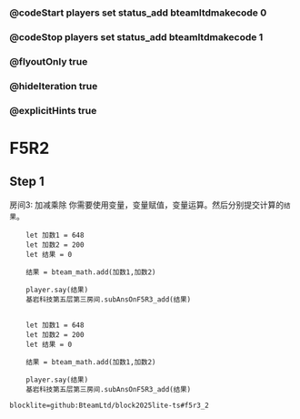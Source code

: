 ### @codeStart players set status_add bteamltdmakecode 0
### @codeStop players set status_add bteamltdmakecode 1

### @flyoutOnly true
### @hideIteration true
### @explicitHints true

# F5R2

## Step 1
房间3: 加减乘除
你需要使用变量，变量赋值，变量运算。然后分别提交计算的``结果``。

```ghost
    let 加数1 = 648
    let 加数2 = 200
    let 结果 = 0
    
    结果 = bteam_math.add(加数1,加数2)

    player.say(结果)
    基岩科技第五层第三房间.subAnsOnF5R3_add(结果)
```
```template

    let 加数1 = 648
    let 加数2 = 200
    let 结果 = 0
    
    结果 = bteam_math.add(加数1,加数2)

    player.say(结果)
    基岩科技第五层第三房间.subAnsOnF5R3_add(结果)
```

```package
blocklite=github:BteamLtd/block2025lite-ts#f5r3_2
```
